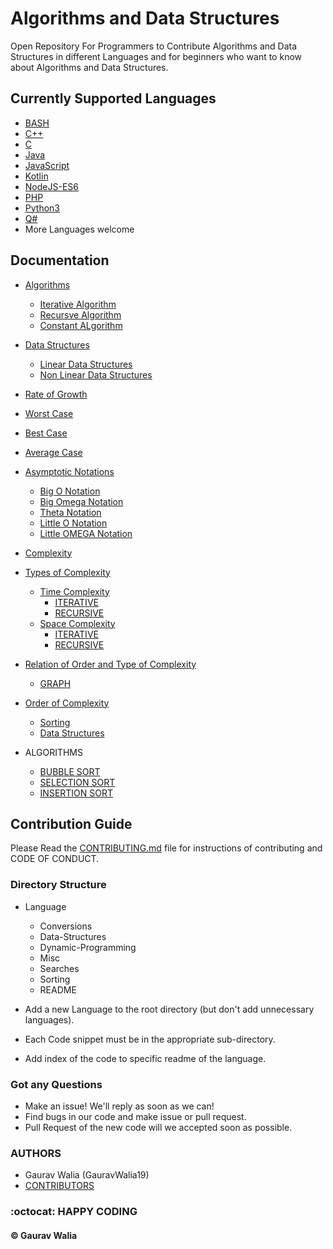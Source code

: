 # Algorithms and Data Structures

Open Repository For Programmers to Contribute Algorithms and Data Structures in different Languages and for beginners who want to know about Algorithms and Data Structures.

## Currently Supported Languages

* [BASH](BASH/README.md)
* [C++](C++/README.md)
* [C](C/README.md)
* [Java](Java/README.md)
* [JavaScript](JavaScript/README.md)
* [Kotlin](Kotlin/README.md)
* [NodeJS-ES6](NodeJS-ES6/README.md)
* [PHP](PHP/README.md)
* [Python3](Python3/README.md)
* [Q#](QSharp/README.md)
* More Languages welcome

## Documentation

* [Algorithms](docs/define.md)
  * [Iterative Algorithm](docs/define.md)
  * [Recursve Algorithm](docs/define.md)
  * [Constant ALgorithm](docs/define.md)
* [Data Structures](docs/define.md)
  * [Linear Data Structures](docs/define.md)
  * [Non Linear Data Structures](docs/define.md)
* [Rate of Growth](docs/define.md)
* [Worst Case](docs/define.md)
* [Best Case](docs/define.md)
* [Average Case](docs/define.md)
* [Asymptotic Notations](docs/define.md)
  * [Big O Notation](docs/define.md)
  * [Big Omega Notation](docs/define.md)
  * [Theta Notation](docs/define.md)
  * [Little O Notation](docs/define.md)
  * [Little OMEGA Notation](docs/define.md)
* [Complexity](docs/complexity.md)
* [Types of Complexity](docs/complexity.md)
  * [Time Complexity](docs/define.md)
    * [ITERATIVE](docs/define.md)
    * [RECURSIVE](docs/define.md)
  * [Space Complexity](docs/define.md)
    * [ITERATIVE](docs/define.md)
    * [RECURSIVE](docs/define.md)
* [Relation of Order and Type of Complexity](docs/complexity.md)
  * [GRAPH](docs/complexity.md)
* [Order of Complexity](docs/complexity.md)
  * [Sorting](docs/complexity.md)
  * [Data Structures](docs/complexity.md)

* ALGORITHMS
  * [BUBBLE SORT](docs/bubble-sort.md)
  * [SELECTION SORT](docs/selection-sort.md)
  * [INSERTION SORT](docs/insertion-sort.md)

## Contribution Guide

Please Read the [CONTRIBUTING.md](.github/CONTRIBUTING.md) file for instructions of contributing and CODE OF CONDUCT.

### Directory Structure

* Language
  * Conversions
  * Data-Structures
  * Dynamic-Programming
  * Misc
  * Searches
  * Sorting
  * README

* Add a new Language to the root directory (but don't add unnecessary languages).
* Each Code snippet must be in the appropriate sub-directory.
* Add index of the code to specific readme of the language.

### Got any Questions

* Make an issue! We'll reply as soon as we can!
* Find bugs in our code and make issue or pull request.
* Pull Request of the new code will we accepted soon as possible.

### AUTHORS

* Gaurav Walia (GauravWalia19)
* [CONTRIBUTORS](CONTRIBUTORS.md)

### :octocat: HAPPY CODING

#### :copyright: Gaurav Walia